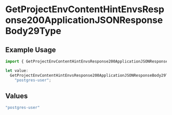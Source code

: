 # GetProjectEnvContentHintEnvsResponse200ApplicationJSONResponseBody29Type

## Example Usage

```typescript
import { GetProjectEnvContentHintEnvsResponse200ApplicationJSONResponseBody29Type } from "@simplesagar/vercel/models/getprojectenvop.js";

let value:
  GetProjectEnvContentHintEnvsResponse200ApplicationJSONResponseBody29Type =
    "postgres-user";
```

## Values

```typescript
"postgres-user"
```
